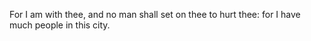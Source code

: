 For I am with thee, and no man shall set on thee to hurt thee: for I have much people in this city.
